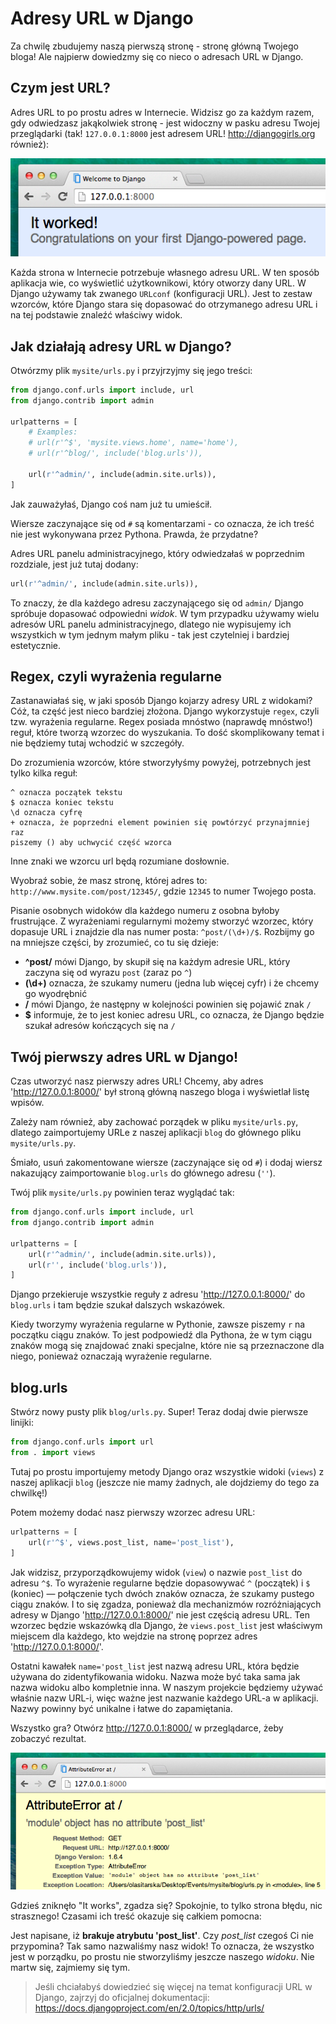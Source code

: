# Adresy URL w Django

Za chwilę zbudujemy naszą pierwszą stronę - stronę główną Twojego bloga! Ale najpierw dowiedzmy się co nieco o adresach URL w Django.

## Czym jest URL?

Adres URL to po prostu adres w Internecie. Widzisz go za każdym razem, gdy odwiedzasz jakąkolwiek stronę - jest widoczny w pasku adresu Twojej przeglądarki (tak! `127.0.0.1:8000` jest adresem URL! http://djangogirls.org również):

![Adres URL][1]

 [1]: images/url.png

Każda strona w Internecie potrzebuje własnego adresu URL. W ten sposób aplikacja wie, co wyświetlić użytkownikowi, który otworzy dany URL. W Django używamy tak zwanego `URLconf` (konfiguracji URL). Jest to zestaw wzorców, które Django stara się dopasować do otrzymanego adresu URL i na tej podstawie znaleźć właściwy widok.

## Jak działają adresy URL w Django?

Otwórzmy plik `mysite/urls.py` i przyjrzyjmy się jego treści:

```python
from django.conf.urls import include, url
from django.contrib import admin

urlpatterns = [
    # Examples:
    # url(r'^$', 'mysite.views.home', name='home'),
    # url(r'^blog/', include('blog.urls')),

    url(r'^admin/', include(admin.site.urls)),
]
```

Jak zauważyłaś, Django coś nam już tu umieścił.

Wiersze zaczynające się od `#` są komentarzami - co oznacza, że ich treść nie jest wykonywana przez Pythona. Prawda, że przydatne?

Adres URL panelu administracyjnego, który odwiedzałaś w poprzednim rozdziale, jest już tutaj dodany:

```python
url(r'^admin/', include(admin.site.urls)),
```

To znaczy, że dla każdego adresu zaczynającego się od `admin/` Django spróbuje dopasować odpowiedni *widok*. W tym przypadku używamy wielu adresów URL panelu administracyjnego, dlatego nie wypisujemy ich wszystkich w tym jednym małym pliku - tak jest czytelniej i bardziej estetycznie.

## Regex, czyli wyrażenia regularne

Zastanawiałaś się, w jaki sposób Django kojarzy adresy URL z widokami? Cóż, ta część jest nieco bardziej złożona. Django wykorzystuje `regex`, czyli tzw. wyrażenia regularne. Regex posiada mnóstwo (naprawdę mnóstwo!) reguł, które tworzą wzorzec do wyszukania. To dość skomplikowany temat i nie będziemy tutaj wchodzić w szczegóły.

Do zrozumienia wzorców, które stworzyłyśmy powyżej, potrzebnych jest tylko kilka reguł:

    ^ oznacza początek tekstu
    $ oznacza koniec tekstu
    \d oznacza cyfrę
    + oznacza, że poprzedni element powinien się powtórzyć przynajmniej raz
    piszemy () aby uchwycić część wzorca


Inne znaki we wzorcu url będą rozumiane dosłownie.

Wyobraź sobie, że masz stronę, której adres to: `http://www.mysite.com/post/12345/`, gdzie `12345` to numer Twojego posta.

Pisanie osobnych widoków dla każdego numeru z osobna byłoby frustrujące. Z wyrażeniami regularnymi możemy stworzyć wzorzec, który dopasuje URL i znajdzie dla nas numer posta: `^post/(\d+)/$`. Rozbijmy go na mniejsze części, by zrozumieć, co tu się dzieje:

*   **^post/** mówi Django, by skupił się na każdym adresie URL, który zaczyna się od wyrazu `post` (zaraz po `^`)
*   **(\d+)** oznacza, że szukamy numeru (jedna lub więcej cyfr) i że chcemy go wyodrębnić
*   **/** mówi Django, że następny w kolejności powinien się pojawić znak `/`
*   **$** informuje, że to jest koniec adresu URL, co oznacza, że Django będzie szukał adresów kończących się na `/`

## Twój pierwszy adres URL w Django!

Czas utworzyć nasz pierwszy adres URL! Chcemy, aby adres 'http://127.0.0.1:8000/' był stroną główną naszego bloga i wyświetlał listę wpisów.

Zależy nam również, aby zachować porządek w pliku `mysite/urls.py`, dlatego zaimportujemy URLe z naszej aplikacji `blog` do głównego pliku `mysite/urls.py`.

Śmiało, usuń zakomentowane wiersze (zaczynające się od `#`) i dodaj wiersz nakazujący zaimportowanie `blog.urls` do głównego adresu (`''`).

Twój plik `mysite/urls.py` powinien teraz wyglądać tak:

```python
from django.conf.urls import include, url
from django.contrib import admin

urlpatterns = [
    url(r'^admin/', include(admin.site.urls)),
    url(r'', include('blog.urls')),
]
```

Django przekieruje wszystkie reguły z adresu 'http://127.0.0.1:8000/' do `blog.urls` i tam będzie szukał dalszych wskazówek.

Kiedy tworzymy wyrażenia regularne w Pythonie, zawsze piszemy `r` na początku ciągu znaków. To jest podpowiedź dla Pythona, że w tym ciągu znaków mogą się znajdować znaki specjalne, które nie są przeznaczone dla niego, ponieważ oznaczają wyrażenie regularne.

## blog.urls

Stwórz nowy pusty plik `blog/urls.py`. Super! Teraz dodaj dwie pierwsze linijki:

```python
from django.conf.urls import url
from . import views
```

Tutaj po prostu importujemy metody Django oraz wszystkie widoki (`views`) z naszej aplikacji `blog` (jeszcze nie mamy żadnych, ale dojdziemy do tego za chwilkę!)

Potem możemy dodać nasz pierwszy wzorzec adresu URL:

```python
urlpatterns = [
    url(r'^$', views.post_list, name='post_list'),
]
```

Jak widzisz, przyporządkowujemy widok (`view`) o nazwie `post_list` do adresu `^$`. To wyrażenie regularne będzie dopasowywać `^` (początek) i `$` (koniec) — połączenie tych dwóch znaków oznacza, że szukamy pustego ciągu znaków. I to się zgadza, ponieważ dla mechanizmów rozróżniających adresy w Django 'http://127.0.0.1:8000/' nie jest częścią adresu URL. Ten wzorzec będzie wskazówką dla Django, że `views.post_list` jest właściwym miejscem dla każdego, kto wejdzie na stronę poprzez adres 'http://127.0.0.1:8000/'.

Ostatni kawałek `name='post_list` jest nazwą adresu URL, która będzie używana do zidentyfikowania widoku. Nazwa może być taka sama jak nazwa widoku albo kompletnie inna. W naszym projekcie będziemy używać właśnie nazw URL-i, więc ważne jest nazwanie każdego URL-a w aplikacji. Nazwy powinny być unikalne i łatwe do zapamiętania.

Wszystko gra? Otwórz http://127.0.0.1:8000/ w przeglądarce, żeby zobaczyć rezultat.

![Błąd][2]

 [2]: images/error1.png

Gdzieś zniknęło "It works", zgadza się? Spokojnie, to tylko strona błędu, nic strasznego! Czasami ich treść okazuje się całkiem pomocna:

Jest napisane, iż **brakuje atrybutu 'post_list'**. Czy *post_list* czegoś Ci nie przypomina? Tak samo nazwaliśmy nasz widok! To oznacza, że wszystko jest w porządku, po prostu nie stworzyliśmy jeszcze naszego *widoku*. Nie martw się, zajmiemy się tym.

> Jeśli chciałabyś dowiedzieć się więcej na temat konfiguracji URL w Django, zajrzyj do oficjalnej dokumentacji: https://docs.djangoproject.com/en/2.0/topics/http/urls/
